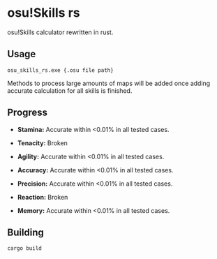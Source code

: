 # osu!Skills rs

osu!Skills calculator rewritten in rust.

## Usage

```
osu_skills_rs.exe {.osu file path}
```

Methods to process large amounts of maps will be added once adding accurate calculation for all skills is finished.

## Progress

- **Stamina:** Accurate within <0.01% in all tested cases.

- **Tenacity:** Broken

- **Agility:** Accurate within <0.01% in all tested cases.

- **Accuracy:** Accurate within <0.01% in all tested cases.

- **Precision:** Accurate within <0.01% in all tested cases.

- **Reaction:** Broken

- **Memory:** Accurate within <0.01% in all tested cases.

## Building

```
cargo build
```